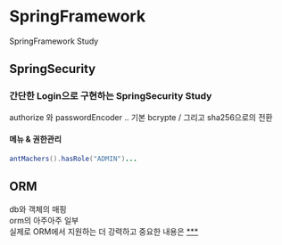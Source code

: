 # SpringFramework
SpringFramework Study


## SpringSecurity

### 간단한 Login으로 구현하는 SpringSecurity Study 
authorize 와 passwordEncoder .. 기본 bcrypte / 그리고 sha256으로의 전환

#### 메뉴 & 권한관리
```java
antMachers().hasRole("ADMIN")...
```


## ORM
db와 객체의 매핑    
orm의 아주아주 일부   
실제로 ORM에서 지원하는 더 강력하고 중요한 내용은 [***](https://www.inflearn.com/course/%EC%8A%A4%ED%94%84%EB%A7%81-%EB%8D%B0%EC%9D%B4%ED%84%B0-jpa/lecture/13741?tab=curriculum)
